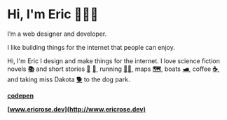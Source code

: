 # Hi, I'm Eric 💁🏻‍♂️

I’m a web designer and developer.

I like building things for the internet that people can enjoy.

Hi, I'm Eric
I design and make things for the internet. I love science fiction novels __[📚](http://www.thehugoawards.org/)__ and short stories __[📘](https://www.asimovs.com/)__ __[📕](https://www.analogsf.com/)__, running __[🏃‍♂️](https://www.nike.com/nrc-app)__, maps __[🗺️](https://www.reddit.com/r/MapPorn/)__, boats __[🛥️](https://twxuu.csb.app/boat.jpg)__, coffee __[☕](https://www.traderjoes.com/digin/tag/Coffee/)__, and taking miss Dakota __[🐕](https://twxuu.csb.app/dog.png)__ to the dog park.

__[codepen](https://codepen.io/ericrosedev)__

__[www.ericrose.dev](http://www.ericrose.dev)__
